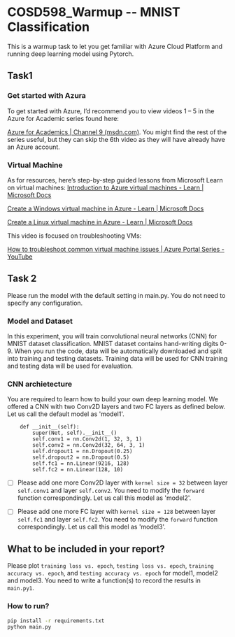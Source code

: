 # COSD598_Warmup -- MNIST Classification
This is a warmup task to let you get familiar with Azure Cloud Platform and running deep learning model using Pytorch.

## Task1

### Get started with Azura

To get started with Azure, I’d recommend you to view videos 1 – 5 in the Azure for Academic series found here:

<a href="https://channel9.msdn.com/Series/Azure-for-Academics">Azure for Academics | Channel 9 (msdn.com)</a>. You might find the rest of the series useful, but they can skip the 6th video as they will have already have an Azure account.

### Virtual Machine

As for resources, here’s step-by-step guided lessons from Microsoft Learn on virtual machines:
<a href="https://docs.microsoft.com/en-us/learn/modules/intro-to-azure-virtual-machines/">Introduction to Azure virtual machines - Learn | Microsoft Docs</a>

<a href="https://docs.microsoft.com/en-us/learn/modules/create-windows-virtual-machine-in-azure/">Create a Windows virtual machine in Azure - Learn | Microsoft Docs</a>

<a href="https://docs.microsoft.com/en-us/learn/modules/create-linux-virtual-machine-in-azure/">Create a Linux virtual machine in Azure - Learn | Microsoft Docs</a>
 
This video is focused on troubleshooting VMs: 

<a href="https://www.youtube.com/watch?v=MAJrN-2IPY8">How to troubleshoot common virtual machine issues | Azure Portal Series - YouTube</a>

## Task 2
Please run the model with the default setting in main.py. You do not need to specify any configuration. 

### Model and Dataset

In this experiment, you will train convolutional neural networks (CNN) for MNIST dataset classification. MNIST dataset contains hand-writing digits 0-9. When you run the code, data will be automatically downloaded and split into training and testing datasets. Training data will be used for CNN training and testing data will be used for evaluation. 

### CNN archietecture

You are required to learn how to build your own deep learning model. We offered a CNN with two Conv2D layers and two FC layers as defined below. Let us call the default model as 'model1'.
```
    def __init__(self):
        super(Net, self).__init__()
        self.conv1 = nn.Conv2d(1, 32, 3, 1)
        self.conv2 = nn.Conv2d(32, 64, 3, 1)
        self.dropout1 = nn.Dropout(0.25)
        self.dropout2 = nn.Dropout(0.5)
        self.fc1 = nn.Linear(9216, 128)
        self.fc2 = nn.Linear(128, 10)
```
- [ ] Please add one more Conv2D layer with `kernel size = 32` between layer `self.conv1` and layer `self.conv2`. You need to modify the `forward` function correspondingly. Let us call this model as 'model2'.
- [ ] Please add one more FC layer with `kernel size = 128` between layer `self.fc1` and layer `self.fc2`. You need to modify the `forward` function correspondingly. Let us call this model as 'model3'.


## What to be included in your report?
Please plot `training loss vs. epoch`, `testing loss vs. epoch`, `training accuracy vs. epoch`, and `testing accuracy vs. epoch` for model1, model2 and model3. You need to write a function(s) to record the results in `main.py1`.

### How to run?
```bash
pip install -r requirements.txt
python main.py
```
